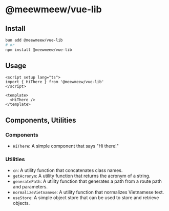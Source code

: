 # @meewmeew/vue-lib

## Install

```bash
bun add @meewmeew/vue-lib
# or
npm install @meewmeew/vue-lib
```

## Usage

```vue
<script setup lang="ts">
import { HiThere } from '@meewmeew/vue-lib'
</script>

<template>
  <HiThere />
</template>
```

## Components, Utilities

### Components

- `HiThere`: A simple component that says "Hi there!"

### Utilities

- `cn`: A utility function that concatenates class names.
- `getAcronym`: A utility function that returns the acronym of a string.
- `generatePath`: A utility function that generates a path from a route path and parameters.
- `normalizeVietnamese`: A utility function that normalizes Vietnamese text.
- `useStore`: A simple object store that can be used to store and retrieve objects.
